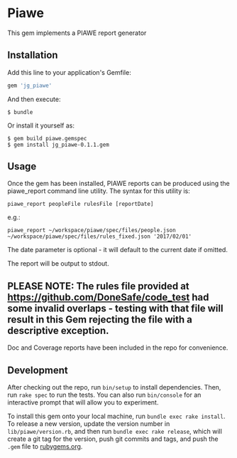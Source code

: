 # Piawe

This gem implements a PIAWE report generator

## Installation

Add this line to your application's Gemfile:

```ruby
gem 'jg_piawe'
```

And then execute:

    $ bundle

Or install it yourself as:

    $ gem build piawe.gemspec 
    $ gem install jg_piawe-0.1.1.gem

## Usage

Once the gem has been installed, PIAWE reports can be produced using the piawe_report command line utility. The syntax for this utility is:

```
piawe_report peopleFile rulesFile [reportDate]
```
e.g.:
```
piawe_report ~/workspace/piawe/spec/files/people.json ~/workspace/piawe/spec/files/rules_fixed.json '2017/02/01'
```

The date parameter is optional - it will default to the current date if omitted.

The report will be output to stdout.

## PLEASE NOTE: The rules file provided at https://github.com/DoneSafe/code_test had some invalid overlaps - testing with that file will result in this Gem rejecting the file with a descriptive exception.

Doc and Coverage reports have been included in the repo for convenience.

## Development

After checking out the repo, run `bin/setup` to install dependencies. Then, run `rake spec` to run the tests. You can also run `bin/console` for an interactive prompt that will allow you to experiment.

To install this gem onto your local machine, run `bundle exec rake install`. To release a new version, update the version number in `lib/piawe/version.rb`, and then run `bundle exec rake release`, which will create a git tag for the version, push git commits and tags, and push the `.gem` file to [rubygems.org](https://rubygems.org).


